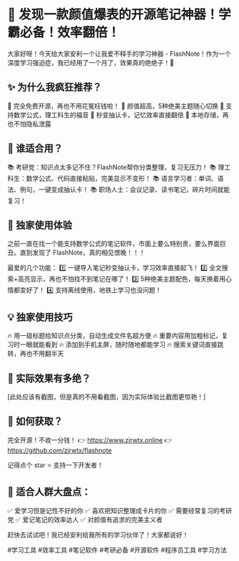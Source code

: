 # 🎯 发现一款颜值爆表的开源笔记神器！学霸必备！效率翻倍！

大家好呀！今天给大家安利一个让我爱不释手的学习神器 - FlashNote！作为一个深度学习强迫症，我已经用了一个月了，效果真的绝绝子！🥰

## ✨ 为什么我疯狂推荐？

💫 完全免费开源，再也不用花冤枉钱啦！
💫 颜值超高，5种绝美主题随心切换
💫 支持数学公式，理工科生的福音
💫 秒变抽认卡，记忆效率直接翻倍
💫 本地存储，再也不怕隐私泄露

## 🎯 谁适合用？

📚 考研党：知识点太多记不住？FlashNote帮你分类整理，复习无压力！
📚 理工科生：数学公式、代码直接粘贴，完美显示不变形！
📚 语言学习者：单词、语法、例句，一键变成抽认卡！
📚 职场人士：会议记录、读书笔记，碎片时间就能复习！

## 🌟 独家使用体验

之前一直在找一个能支持数学公式的笔记软件，市面上要么特别贵，要么界面巨丑。直到发现了 FlashNote，真的相见恨晚！！！

最爱的几个功能：
1️⃣ 一键导入笔记秒变抽认卡，学习效率直接起飞！
2️⃣ 全文搜索+高亮显示，再也不怕找不到笔记在哪了！
3️⃣ 5种绝美主题配色，每天换着用心情都变好了！
4️⃣ 支持离线使用，地铁上学习也没问题！

## 💡 独家使用技巧

🔥 用一级标题给知识点分类，自动生成文件名超方便
🔥 重要内容用加粗标记，复习时一眼就能看到
🔥 添加到手机主屏，随时随地都能学习
🔥 搜索关键词直接跳转，再也不用翻半天

## 🎨 实际效果有多绝？

[此处应该有截图，但是真的不用看截图，因为实际体验比截图更惊艳！]

## 🚀 如何获取？

完全开源！不收一分钱！
👉 https://www.zjrwtx.online
👉 https://github.com/zjrwtx/flashnote

记得点个 star ⭐️ 支持一下开发者！

## 💝 适合人群大盘点：

✅ 爱学习但是记性不好的你
✅ 喜欢把知识整理成卡片的你
✅ 需要经常复习的考研党
✅ 爱记笔记的效率达人
✅ 对颜值有追求的完美主义者

赶快去试试吧！我已经安利给我所有的学习伙伴了！大家都说好！

#学习工具 #效率工具 #笔记软件 #考研必备 #开源软件 #程序员工具 #学习方法 